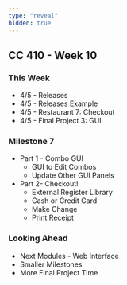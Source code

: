 ```yaml
---
type: "reveal"
hidden: true
---
```

<section>
	<h2>CC 410 - Week 10</h2>
</section>
<section>
	<h3>This Week</h3>
	<ul>
		<li>4/5 - Releases</li>
		<li>4/5 - Releases Example</li>
		<li>4/5 - Restaurant 7: Checkout</li>
		<li>4/5 - Final Project 3: GUI</li>
	</ul>
</section>
<section>
	<h3>Milestone 7</h3>
	<ul>
		<li>Part 1 - Combo GUI<ul>
			<li>GUI to Edit Combos</li>
			<li>Update Other GUI Panels</li>
		</ul></li>
		<li>Part 2- Checkout!<ul>
			<li>External Register Library</li>
			<li>Cash or Credit Card</li>
			<li>Make Change</li>
			<li>Print Receipt</li>
		</ul></li>
	</ul>
</section>
<section>
	<h3>Looking Ahead</h3>
	<ul>
		<li>Next Modules - Web Interface</li>
		<li>Smaller Milestones</li>
		<li>More Final Project Time</li>
	</ul>
</section>